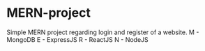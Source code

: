 # MERN-project
Simple MERN project regarding login and register of a website.
M - MongoDB
E - ExpressJS
R - ReactJS
N - NodeJS
